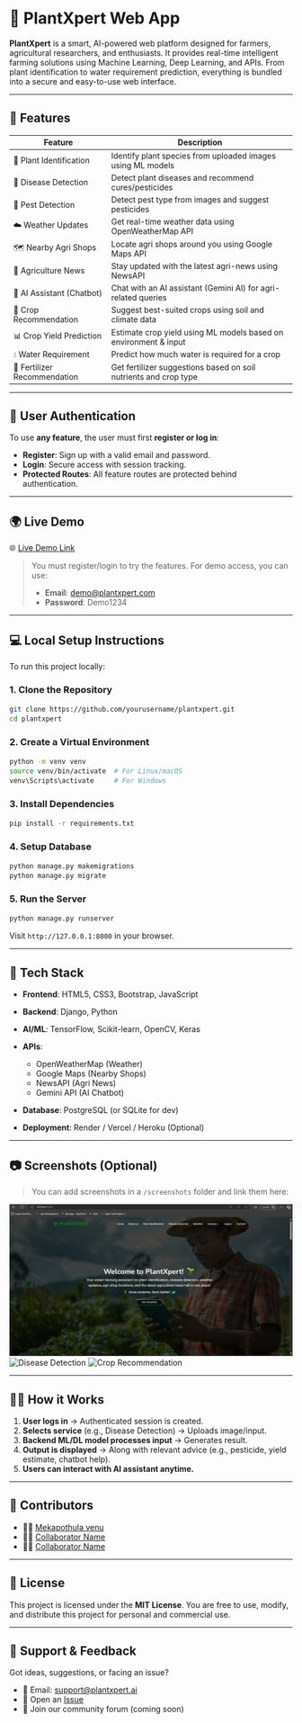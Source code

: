 # 🌿 PlantXpert Web App

**PlantXpert** is a smart, AI-powered web platform designed for farmers, agricultural researchers, and enthusiasts. It provides real-time intelligent farming solutions using Machine Learning, Deep Learning, and APIs. From plant identification to water requirement prediction, everything is bundled into a secure and easy-to-use web interface.

---

## 📸 Features

| Feature                      | Description                                                      |
| ---------------------------- | ---------------------------------------------------------------- |
| 🌱 Plant Identification      | Identify plant species from uploaded images using ML models      |
| 🦠 Disease Detection         | Detect plant diseases and recommend cures/pesticides             |
| 🐛 Pest Detection            | Detect pest type from images and suggest pesticides              |
| ☁️ Weather Updates           | Get real-time weather data using OpenWeatherMap API              |
| 🗺️ Nearby Agri Shops        | Locate agri shops around you using Google Maps API               |
| 📰 Agriculture News          | Stay updated with the latest agri-news using NewsAPI             |
| 🤖 AI Assistant (Chatbot)    | Chat with an AI assistant (Gemini AI) for agri-related queries   |
| 🌾 Crop Recommendation       | Suggest best-suited crops using soil and climate data            |
| 📊 Crop Yield Prediction     | Estimate crop yield using ML models based on environment & input |
| 💧 Water Requirement         | Predict how much water is required for a crop                    |
| 🧪 Fertilizer Recommendation | Get fertilizer suggestions based on soil nutrients and crop type |

---

## 🔐 User Authentication

To use **any feature**, the user must first **register or log in**:

* **Register**: Sign up with a valid email and password.
* **Login**: Secure access with session tracking.
* **Protected Routes**: All feature routes are protected behind authentication.

---

## 🌍 Live Demo

🌐 [Live Demo Link](https://your-live-demo-link.com)

> You must register/login to try the features. For demo access, you can use:
>
> * **Email**: [demo@plantxpert.com](mailto:demo@plantxpert.com)
> * **Password**: Demo1234

---

## 💻 Local Setup Instructions

To run this project locally:

### 1. Clone the Repository

```bash
git clone https://github.com/yourusername/plantxpert.git
cd plantxpert
```

### 2. Create a Virtual Environment

```bash
python -m venv venv
source venv/bin/activate  # For Linux/macOS
venv\Scripts\activate     # For Windows
```

### 3. Install Dependencies

```bash
pip install -r requirements.txt
```

### 4. Setup Database

```bash
python manage.py makemigrations
python manage.py migrate
```

### 5. Run the Server

```bash
python manage.py runserver
```

Visit `http://127.0.0.1:8000` in your browser.

---

## 🧠 Tech Stack

* **Frontend**: HTML5, CSS3, Bootstrap, JavaScript
* **Backend**: Django, Python
* **AI/ML**: TensorFlow, Scikit-learn, OpenCV, Keras
* **APIs**:

  * OpenWeatherMap (Weather)
  * Google Maps (Nearby Shops)
  * NewsAPI (Agri News)
  * Gemini API (AI Chatbot)
* **Database**: PostgreSQL (or SQLite for dev)
* **Deployment**: Render / Vercel / Heroku (Optional)

---

## 📷 Screenshots (Optional)

> You can add screenshots in a `/screenshots` folder and link them here:

![Home Page](screenshots/home.png)
![Disease Detection](screenshots/disease.png)
![Crop Recommendation](screenshots/crop.png)

---

## 👨‍💻 How it Works

1. **User logs in** → Authenticated session is created.
2. **Selects service** (e.g., Disease Detection) → Uploads image/input.
3. **Backend ML/DL model processes input** → Generates result.
4. **Output is displayed** → Along with relevant advice (e.g., pesticide, yield estimate, chatbot help).
5. **Users can interact with AI assistant anytime.**

---

## 🙌 Contributors

* 👨‍💻 [Mekapothula venu](https://github.com/Mekapothulavenu/)
* 👩‍💻 [Collaborator Name](https://github.com/collaboratorusername)
* 👩‍💻 [Collaborator Name](https://github.com/collaboratorusername)

---

## 📄 License

This project is licensed under the **MIT License**.
You are free to use, modify, and distribute this project for personal and commercial use.

---

## 🤝 Support & Feedback

Got ideas, suggestions, or facing an issue?

* 📧 Email: [support@plantxpert.ai](venum8957@gmail.com)
* 🐞 Open an [Issue](https://github.com/yourusername/plantxpert/issues)
* 💬 Join our community forum (coming soon)

